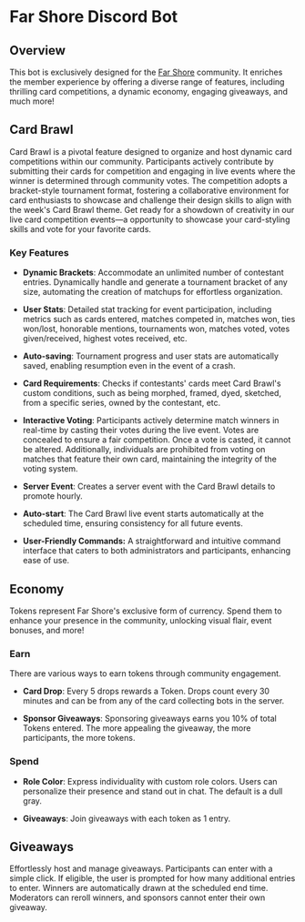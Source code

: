 # Far Shore Discord Bot

## Overview
This bot is exclusively designed for the [Far Shore](https://discord.gg/9vMKZcd) community. It enriches the member experience by offering a diverse range of features, including thrilling card competitions, a dynamic economy, engaging giveaways, and much more!

## Card Brawl
Card Brawl is a pivotal feature designed to organize and host dynamic card competitions within our community. Participants actively contribute by submitting their cards for competition and engaging in live events where the winner is determined through community votes. The competition adopts a bracket-style tournament format, fostering a collaborative environment for card enthusiasts to showcase and challenge their design skills to align with the week's Card Brawl theme. Get ready for a showdown of creativity in our live card competition events—a opportunity to showcase your card-styling skills and vote for your favorite cards.

### Key Features

- **Dynamic Brackets**: Accommodate an unlimited number of contestant entries. Dynamically handle and generate a tournament bracket of any size, automating the creation of matchups for effortless organization.

- **User Stats**: Detailed stat tracking for event participation, including metrics such as cards entered, matches competed in, matches won, ties won/lost, honorable mentions, tournaments won, matches voted, votes given/received, highest votes received, etc.

- **Auto-saving**: Tournament progress and user stats are automatically saved, enabling resumption even in the event of a crash.

- **Card Requirements**: Checks if contestants' cards meet Card Brawl's custom conditions, such as being morphed, framed, dyed, sketched, from a specific series, owned by the contestant, etc.

- **Interactive Voting**: Participants actively determine match winners in real-time by casting their votes during the live event. Votes are concealed to ensure a fair competition. Once a vote is casted, it cannot be altered. Additionally, individuals are prohibited from voting on matches that feature their own card, maintaining the integrity of the voting system.

- **Server Event**: Creates a server event with the Card Brawl details to promote hourly.

- **Auto-start**: The Card Brawl live event starts automatically at the scheduled time, ensuring consistency for all future events.

- **User-Friendly Commands:** A straightforward and intuitive command interface that caters to both administrators and participants, enhancing ease of use.

## Economy
Tokens represent Far Shore's exclusive form of currency. Spend them to enhance your presence in the community, unlocking visual flair, event bonuses, and more!

### Earn
There are various ways to earn tokens through community engagement. 

- **Card Drop**: Every 5 drops rewards a Token. Drops count every 30 minutes and can be from any of the card collecting bots in the server.

- **Sponsor Giveaways**: Sponsoring giveaways earns you 10% of total Tokens entered. The more appealing the giveaway, the more participants, the more tokens.

### Spend

- **Role Color**: Express individuality with custom role colors. Users can personalize their presence and stand out in chat. The default is a dull gray.

- **Giveaways**: Join giveaways with each token as 1 entry.

## Giveaways
Effortlessly host and manage giveaways. Participants can enter with a simple click. If eligible, the user is prompted for how many additional entries to enter. Winners are automatically drawn at the scheduled end time. Moderators can reroll winners, and sponsors cannot enter their own giveaway.
